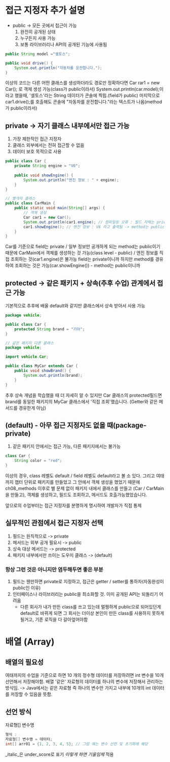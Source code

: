 # 접근 지정자 추가 설명
- public -> 모든 곳에서 접근이 가능
    1. 완전히 공개된 상태
    2. 누구든지 사용 가능
    3. 보통 라이브러리나 API의 공개된 기능에 사용됨
```java
public String model ="셀토스";

public void drive() {
    System.out.println("자동차를 운전합니다.");
}
```
이상의 코드는 다른 어떤 클래스를 생성하더라도 경로만 정확하다면 Car rar1 = new Car(); 로 객체 생성 가능(class가 public이라서)
System.out.println(car.model);이라고 했을때, '셀토스'라는 String 데이터가 콘솔에 찍힘.(field가 public)
마지막으로 car1.drive();를 호출해도 콘솔에 "자동차를 운전합니다."라는 텍스트가 나옴(method가 public이라서)

## private -> 자기 클래스 내부에서만 접근 가능
1. 가장 제한적인 접근 지정자
2. 클래스 외부에서는 전혀 접근할 수 없음
3. 데이터 보호 목적으로 사용
```java
public class Car {
    private String engine = "V6";
    
    public void showEngine() {
        System.out.println("엔진 정보 : " + engine);
    }
}

// 별개의 클래스
public class CarMain {
    public static void main(String[] args) {
        // 객체 생성
        Car car1 = new Car();
        System.out.println(car1.engine); // 컴파일링 오류 : 필드 자체는 private
        car1.showEngine(); // 엔진 정보 : V6 라고 출력됨 -> method는 public이기 때문에
    }
}
```
Car를 기준으로 field는 private / 일부 정보만 공개하게 되는 method는 public이기 때문에 CarMain에서 객체를 생성하는 것 가능(class level - public) /
엔진 정보를 직접 조회하는 것(car1.engine)은 불가능 field는 private이니까
하지만 method를 경유하여 조회하는 것은 가능(car.showEngine()) - method는 public이니까

## protected -> 같은 패키지 + 상속(추후 수업) 관계에서 접근 가능
기본적으로 추후에 배울 default와 같지만 클래스에서 상속 받아서 사용 가능
```java
package vehicle;

public class Car {
    protected String brand = "기아";
}

// 같은 패키지 다른 클래스
package vehicle;

import vehicle.Car;

public class MyCar extends Car {
    public void showBrand() {
        System.out.println(brand);
    }
}
```
추후 상속 개념을 학습했을 때 더 자세히 알 수 있지만 Car 클래스의 protected필드면 brand를 동일한 패키지의 MyCar 클래스에서 '직접 조회'했습니다.
(Getter와 같은 메서드를 경유한게 아님)

## (default) - 아무 접근 지정자도 없을 때(package-private)
1. 같은 패키지 안에서는 접근 가능, 다른 패키지에서는 불가능
```java
class Car {
    String color = "red";
}
```
이상의 경우, class 레벨도 default / field 레벨도 default라고 볼 소 있다.
그리고 여태까지 챕터 단위로 패키지를 만들었고 그 안에서 객체 생성을 했었기 때문에 
ch08_methods 이후로 별 문제 없이 패키지 내에서 클래스를 만들고
(Car / CarMain을 만들고), 객체를 생성하고, 필드도 조회하고, 메서드도 호출가능했었습니다.

앞으로의 수업부터는 접근 지정자를 분명하게 명시하여 개발자가 직접 통제

## 실무적인 관점에서 접근 지정자 선택
1. 필드는 원칙적으로 -> private
2. 메서드는 외부 공개 필요시 -> public
3. 상속 대상 메서드는 -> protected
4. 패키지 내부에서만 쓰이는 도우미 클래스 -> (default)

### 항상 그런 것은 아니지만 염두해두면 좋은 부분
1. 필드는 웬만하면 private로 지정하고, 접근은 getter / setter를 통하자(자동완성이 public인 이유)
2. 인터페이스나 라이브러리는 public을 최소화할 것. 이미 공개된 API는 되돌리기 어려움
    - 다른 회사가 내가 만든 class를 쓰고 있는데 멀쩡하게 public으로 되어있던게 default로 바뀌게 되면
        그 회사는 더이상 본인이 만든 class를 사용하지 못하게 될거고, 기존 로직을 다 갈아엎어야함

# 배열 (Array)
## 배열의 필요성
여태까지의 수업을 기준으로 하면 10 개의 정수형 데이터를 저장하려면 int 변수을 10개 선언해서 저장해야함.
배열 '같은' 자료형의 데이터를 하나의 변수에 저장해서 관리하는 방식임. -> Java에서는 같은 자료형
즉 하나의 변수만 가지고 내부에 10개의 int 데이터를 저장할 수 있음을 뜻함.

## 선언 방식
자료형[] 변수명
```java
형식 :
자료형[] 변수명 = 데이터;
int[] arr01 = {1, 2, 3, 4, 5}; // 그럼 예는 변수 선언 및 초기화에 해당
```

_italic_은 under_score로 표기
_이렇게 하면 기울임체_ 적용